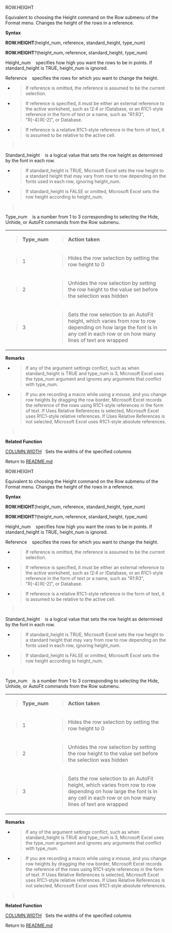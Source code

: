 ROW.HEIGHT

Equivalent to choosing the Height command on the Row submenu of the
Format menu. Changes the height of the rows in a reference.

**Syntax**

**ROW.HEIGHT**(height\_num, reference, standard\_height, type\_num)

**ROW.HEIGHT**?(height\_num, reference, standard\_height, type\_num)

Height\_num    specifies how high you want the rows to be in points. If
standard\_height is TRUE, height\_num is ignored.

Reference    specifies the rows for which you want to change the height.

  - > If reference is omitted, the reference is assumed to be the
    > current selection.

  - > If reference is specified, it must be either an external reference
    > to the active worksheet, such as \!$2:$4 or \!Database, or an
    > R1C1-style reference in the form of text or a name, such as
    > "R1:R3", "R\[-4\]:R\[-2\]", or Database.

  - > If reference is a relative R1C1-style reference in the form of
    > text, it is assumed to be relative to the active cell.

>  

Standard\_height    is a logical value that sets the row height as
determined by the font in each row.

  - > If standard\_height is TRUE, Microsoft Excel sets the row height
    > to a standard height that may vary from row to row depending on
    > the fonts used in each row, ignoring height\_num.

  - > If standard\_height is FALSE or omitted, Microsoft Excel sets the
    > row height according to height\_num.

>  

Type\_num    is a number from 1 to 3 corresponding to selecting the
Hide, Unhide, or AutoFit commands from the Row submenu.

<table>
<tbody>
<tr class="odd">
<td><blockquote>
<p><strong>Type_num</strong></p>
</blockquote></td>
<td><blockquote>
<p><strong>Action taken</strong></p>
</blockquote></td>
</tr>
<tr class="even">
<td><blockquote>
<p>1</p>
</blockquote></td>
<td><blockquote>
<p>Hides the row selection by setting the row height to 0</p>
</blockquote></td>
</tr>
<tr class="odd">
<td><blockquote>
<p>2</p>
</blockquote></td>
<td><blockquote>
<p>Unhides the row selection by setting the row height to the value set before the selection was hidden</p>
</blockquote></td>
</tr>
<tr class="even">
<td><blockquote>
<p>3</p>
</blockquote></td>
<td><blockquote>
<p>Sets the row selection to an AutoFit height, which varies from row to row depending on how large the font is in any cell in each row or on how many lines of text are wrapped</p>
</blockquote></td>
</tr>
</tbody>
</table>

**Remarks**

  - > If any of the argument settings conflict, such as when
    > standard\_height is TRUE and type\_num is 3, Microsoft Excel uses
    > the type\_num argument and ignores any arguments that conflict
    > with type\_num.

  - > If you are recording a macro while using a mouse, and you change
    > row heights by dragging the row border, Microsoft Excel records
    > the reference of the rows using R1C1-style references in the form
    > of text. If Uses Relative References is selected, Microsoft Excel
    > uses R1C1-style relative references. If Uses Relative References
    > is not selected, Microsoft Excel uses R1C1-style absolute
    > references.

>  

**Related Function**

[COLUMN.WIDTH](COLUMN.WIDTH.md)   Sets the widths of the specified columns



Return to [README.md](README.md)

ROW.HEIGHT

Equivalent to choosing the Height command on the Row submenu of the
Format menu. Changes the height of the rows in a reference.

**Syntax**

**ROW.HEIGHT**(height\_num, reference, standard\_height, type\_num)

**ROW.HEIGHT**?(height\_num, reference, standard\_height, type\_num)

Height\_num    specifies how high you want the rows to be in points. If
standard\_height is TRUE, height\_num is ignored.

Reference    specifies the rows for which you want to change the height.

  - > If reference is omitted, the reference is assumed to be the
    > current selection.

  - > If reference is specified, it must be either an external reference
    > to the active worksheet, such as \!$2:$4 or \!Database, or an
    > R1C1-style reference in the form of text or a name, such as
    > "R1:R3", "R\[-4\]:R\[-2\]", or Database.

  - > If reference is a relative R1C1-style reference in the form of
    > text, it is assumed to be relative to the active cell.

>  

Standard\_height    is a logical value that sets the row height as
determined by the font in each row.

  - > If standard\_height is TRUE, Microsoft Excel sets the row height
    > to a standard height that may vary from row to row depending on
    > the fonts used in each row, ignoring height\_num.

  - > If standard\_height is FALSE or omitted, Microsoft Excel sets the
    > row height according to height\_num.

>  

Type\_num    is a number from 1 to 3 corresponding to selecting the
Hide, Unhide, or AutoFit commands from the Row submenu.

<table>
<tbody>
<tr class="odd">
<td><blockquote>
<p><strong>Type_num</strong></p>
</blockquote></td>
<td><blockquote>
<p><strong>Action taken</strong></p>
</blockquote></td>
</tr>
<tr class="even">
<td><blockquote>
<p>1</p>
</blockquote></td>
<td><blockquote>
<p>Hides the row selection by setting the row height to 0</p>
</blockquote></td>
</tr>
<tr class="odd">
<td><blockquote>
<p>2</p>
</blockquote></td>
<td><blockquote>
<p>Unhides the row selection by setting the row height to the value set before the selection was hidden</p>
</blockquote></td>
</tr>
<tr class="even">
<td><blockquote>
<p>3</p>
</blockquote></td>
<td><blockquote>
<p>Sets the row selection to an AutoFit height, which varies from row to row depending on how large the font is in any cell in each row or on how many lines of text are wrapped</p>
</blockquote></td>
</tr>
</tbody>
</table>

**Remarks**

  - > If any of the argument settings conflict, such as when
    > standard\_height is TRUE and type\_num is 3, Microsoft Excel uses
    > the type\_num argument and ignores any arguments that conflict
    > with type\_num.

  - > If you are recording a macro while using a mouse, and you change
    > row heights by dragging the row border, Microsoft Excel records
    > the reference of the rows using R1C1-style references in the form
    > of text. If Uses Relative References is selected, Microsoft Excel
    > uses R1C1-style relative references. If Uses Relative References
    > is not selected, Microsoft Excel uses R1C1-style absolute
    > references.

>  

**Related Function**

[COLUMN.WIDTH](COLUMN.WIDTH.md)   Sets the widths of the specified columns



Return to [README.md](README.md)

